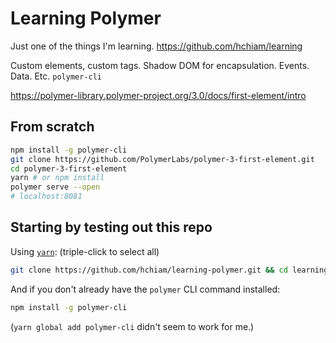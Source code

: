 # Learning Polymer

Just one of the things I'm learning. <https://github.com/hchiam/learning>

Custom elements, custom tags. Shadow DOM for encapsulation. Events. Data. Etc. `polymer-cli`

<https://polymer-library.polymer-project.org/3.0/docs/first-element/intro>

## From scratch

```bash
npm install -g polymer-cli
git clone https://github.com/PolymerLabs/polymer-3-first-element.git
cd polymer-3-first-element
yarn # or npm install
polymer serve --open
# localhost:8081
```

## Starting by testing out this repo

Using [`yarn`](https://github.com/hchiam/learning-yarn): (triple-click to select all)

```bash
git clone https://github.com/hchiam/learning-polymer.git && cd learning-polymer && yarn && polymer serve --open;
```

And if you don't already have the `polymer` CLI command installed:

```bash
npm install -g polymer-cli
```

(`yarn global add polymer-cli` didn't seem to work for me.)

